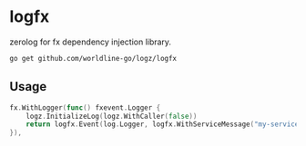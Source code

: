 # logfx

zerolog for fx dependency injection library.

```sh
go get github.com/worldline-go/logz/logfx
```

## Usage

```go
fx.WithLogger(func() fxevent.Logger {
    logz.InitializeLog(logz.WithCaller(false))
    return logfx.Event(log.Logger, logfx.WithServiceMessage("my-service", "v0.1.0"))
}),
```
